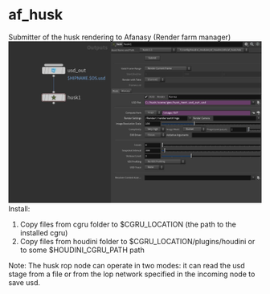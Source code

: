 # af_husk
Submitter of the husk rendering to Afanasy (Render farm manager)
![Image alt](https://github.com/andrey214/af_husk/raw/main/img/af_husk.jpg)
Install:
1. Copy files from cgru folder to $CGRU_LOCATION (the path to the installed cgru)
2. Copy files from houdini folder to $CGRU_LOCATION/plugins/houdini or to some $HOUDINI_CGRU_PATH path

Note: The husk rop node can operate in two modes: it can read the usd stage from a file or from the lop network specified in the incoming node to save usd.